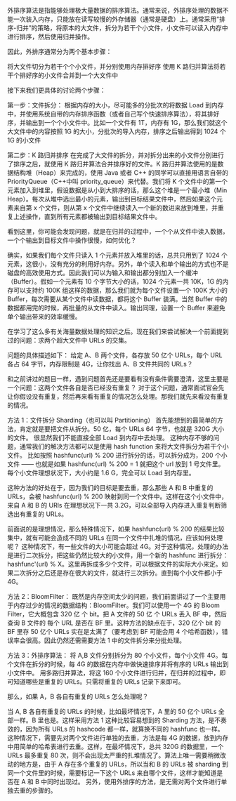 外排序算法是指能够处理极大量数据的排序算法。通常来说，外排序处理的数据不能一次装入内存，只能放在读写较慢的外存储器（通常是硬盘）上。通常采用“排序-归并”的策略，将原本的大文件，拆分为若干个小文件，小文件可以读入内存中进行排序，然后使用归并操作。

因此，外排序通常分为两个基本步骤：

将大文件切分为若干个个小文件，并分别使用内存排好序
使用 K 路归并算法将若干个排好序的小文件合并到一个大文件中

接下来我们更具体的讨论两个步骤：

第一步：文件拆分：
根据内存的大小，尽可能多的分批次的将数据 Load 到内存中，并使用系统自带的内存排序函数（或者自己写个快速排序算法），将其排好序，并输出到一个个小文件中。比如一个文件有 1T，内存有 1G，那么我们就这个大文件中的内容按照 1G 的大小，分批次的导入内存，排序之后输出得到 1024 个 1G 的小文件

第二步：K 路归并排序
在完成了大文件的拆分，并对拆分出来的小文件分别进行了排序之后，就使用 K 路归并算法合并排序好的文件。K 路归并算法使用的是数据结构堆（Heap）来完成的，使用 Java 或者 C++ 的同学可以直接用语言自带的 PriorityQueue（C++中叫 priority_queue）来代替。我们将 K 个文件中的第一个元素加入到堆里，假设数据是从小到大排序的话，那么这个堆是一个最小堆（Min Heap）。每次从堆中选出最小的元素，输出到目标结果文件中，然后如果这个元素来自第 x 个文件，则从第 x 个文件中继续读入一个新的数进来放到堆里，并重复上述操作，直到所有元素都被输出到目标结果文件中。

看到这里，你可能会发现问题，就是在归并的过程中，一个个从文件中读入数据，一个个输出到目标文件中操作很慢，如何优化？

确实，如果我们每个文件只读入 1 个元素并放入堆里的话，总共只用到了 1024 个元素，这很小，没有充分的利用好内存。另外，单个读入和单个输出的方式也不是磁盘的高效使用方式。因此我们可以为输入和输出都分别加入一个缓冲（Buffer）。假如一个元素有 10 个字节大小的话，1024 个元素一共 10K，1G 的内存可以支持约 100K 组这样的数据，那么我们就为每个文件设置一个 100K 大小的 Buffer，每次需要从某个文件中读数据，都将这个 Buffer 装满。当然 Buffer 中的数据都用完的时候，再批量的从文件中读入。输出同理，设置一个 Buffer 来避免单个输出带来的效率缓慢。

在学习了这么多有关海量数据处理的知识之后。现在我们来尝试解决一个前面提到过的问题：求两个超大文件中 URLs 的交集。

问题的具体描述如下：
给定 A、B 两个文件，各存放 50 亿个 URLs，每个 URL 各占 64 字节，内存限制是 4G，让你找出 A、B 文件共同的 URLs？

和之前讲过的题目一样，遇到问题首先还是要看有没有条件需要澄清，这里主要是一个问题：这两个文件各自是否已经没有重复？
对于这个问题，通常面试官会先让你假设没有重复，然后再来看有重复的情况怎么处理。那我们就先来看没有重复的情况。

方法 1：文件拆分 Sharding（也可以叫 Partitioning）
首先能想到的最简单的方法，肯定就是要把文件从拆分。50 亿，每个 URLs 64 字节，也就是 320G 大小的文件。
很显然我们不能直接全部 Load 到内存中去处理。
这种内存不够的问题，通常我们的解决方法都可以是使用 hash function 来将大文件拆分为若干个小文件。
比如按照 hashfunc(url) % 200 进行拆分的话，可以拆分成为，200 个小文件 ——
也就是如果 hashfunc(url) % 200 = 1 就把这个 url 放到 1 号文件里。每个小文件理想状况下，大小约是 1.6 G，完全可以 Load 到内存里。

这种方法的好处在于，因为我们的目标是要去重，那么那些 A 和 B 中重复的 URLs，会被 hashfunc(url) % 200 映射到同一个文件中。这样在这个小文件中，来自 A 和 B 的 URls 在理想状况下一共 3.2G，可以全部导入内存进入重复判断筛选出有重复的 URLs。

前面说的是理想情况，那么特殊情况下，如果 hashfunc(url) % 200 的结果比较集中，就有可能会造成不同的 URLs 在同一个文件中扎堆的情况，应该如何处理呢？
这种情况下，有一些文件的大小可能会超过 4G。对于这种情况，处理的办法是进行二次拆分，把这些仍然比较大的小文件，用一个新的 hashfunc 进行拆分：hashfunc'(url) % X。这里再拆成多少个文件，可以根据文件的实际大小来定。如果二次拆分之后还是存在很大的文件，就进行三次拆分。直到每个小文件都小于 4G。

方法 2：BloomFilter：
既然是内存空间太少的问题，我们前面讲过了一个主要用于内存过少的情况的数据结构：BloomFilter。我们可以使用一个 4G 的 Bloom Filter，它大概包含 320 亿 个 bit。把 A 文件的 50 亿 个 URLs 丢入 BF 中，然后查询 B 文件的 每个 URL 是否在 BF 里。这种方法的缺点在于，320 亿个 bit 的 BF 里存 50 亿个 URLs 实在是太满了（要考虑到 BF 可能会用 4 个哈希函数），错误率会很高。因此仍然还需需要方法 1 中的文件拆分来分批处理。

方法 3：外排序算法：
将 A,B 文件分别拆分为 80 个小文件，每个小文件 4G。每个文件在拆分的时候，每 4G 的数据在内存中做快速排序并将有序的 URLs 输出到小文件中。
用多路归并算法，将这 160 个小文件进行归并，在归并的过程中，即可知道哪些是重复的 URLs。只需将重复的 URLs 记录下来即可。

那么，如果 A，B 各自有重复的 URLs 怎么处理呢？

当 A, B 各自有重复的 URLs 的时候，比如最坏情况下，A 里的 50 亿个 URLs 全部一样。B 里也是。这样采用方法 1 这种比较容易想到的 Sharding 方法，是不奏效的，因为所有 URLs 的 hashcode 都一样，就算换不同的 hashfunc 也一样。这种情况下，需要先对两个文件进行单独的去重，方法是每 4G 的数据，放到内存中用简单的哈希表进行去重。这样，在最坏情况下，总共 320G 的数据里，一个 URLs 最多重复 80 次，则不会出现太严重的扎堆情况了。算法上唯一需要稍微改动的地方是，由于 A 存在多个重复的 URLs，所以当和 B 的 URLs 被 sharding 到同一个文件里的时候，需要标记一下这个 URLs 来自哪个文件，这样才能知道是否在 A 和 B 中同时出现过。
另外，使用外排序的方法，是无需对两个文件进行单独去重的步骤的。
